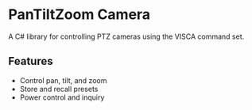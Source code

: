 # PanTiltZoom Camera

A C# library for controlling PTZ cameras using the VISCA command set.

## Features

- Control pan, tilt, and zoom
- Store and recall presets
- Power control and inquiry
